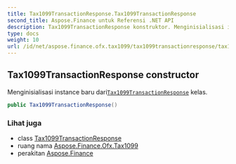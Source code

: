 ```yaml
---
title: Tax1099TransactionResponse.Tax1099TransactionResponse
second_title: Aspose.Finance untuk Referensi .NET API
description: Tax1099TransactionResponse konstruktor. Menginisialisasi instance baru dariTax1099TransactionResponse kelas.
type: docs
weight: 10
url: /id/net/aspose.finance.ofx.tax1099/tax1099transactionresponse/tax1099transactionresponse/
---
```

## Tax1099TransactionResponse constructor

Menginisialisasi instance baru dari[`Tax1099TransactionResponse`](../) kelas.

```csharp
public Tax1099TransactionResponse()
```

### Lihat juga

* class [Tax1099TransactionResponse](../)
* ruang nama [Aspose.Finance.Ofx.Tax1099](../../tax1099transactionresponse/)
* perakitan [Aspose.Finance](../../../)


